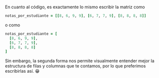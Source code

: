 En cuanto al código, es exactamente lo mismo escribir la matriz como

```ruby
notas_por_estudiante = [[8, 6, 9, 9], [6, 7, 7, 9], [8, 8, 8, 8]]
```

o como

```ruby
notas_por_estudiante = [
  [8, 6, 9, 9],
  [6, 7, 7, 9],
  [8, 8, 8, 8]
]
```

Sin embargo, la segunda forma nos permite visualmente entender mejor la estructura de filas y columnas que te contamos, por lo que preferimos escribirlas así. :grin:
